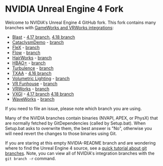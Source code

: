 NVIDIA Unreal Engine 4 Fork
===========================

Welcome to NVIDIA's Unreal Engine 4 GitHub fork.  This fork contains many branches with [GameWorks and VRWorks integrations](https://developer.nvidia.com/nvidia-gameworks-and-ue4):

* [Blast](https://developer.nvidia.com/blast) - [4.17 branch](https://github.com/NvPhysX/UnrealEngine/tree/Blast-4.17), [4.18 branch](https://github.com/NvPhysX/UnrealEngine/tree/Blast-4.18)
* [CataclysmDemo](https://developer.nvidia.com/cataclysm-flip-solver-gpu-particles) - [branch](https://github.com/NvPhysX/UnrealEngine/tree/CataclysmDemo-4.15)
* [FleX](https://developer.nvidia.com/flex) - [branch](https://github.com/NvPhysX/UnrealEngine/tree/FleX-4.17.1)
* [Flow](https://developer.nvidia.com/nvidia-flow) - [branch](https://github.com/NvPhysX/UnrealEngine/tree/NvFlow-4.17)
* [HairWorks](https://developer.nvidia.com/hairworks) - [branch](https://github.com/NvPhysX/UnrealEngine/tree/HairWorks)
* [HBAO+](http://www.geforce.com/hardware/technology/hbao-plus) - [branch](https://github.com/NvPhysX/UnrealEngine/tree/HBAO+)
* [Turbulence](https://developer.nvidia.com/turbulence) - [branch](https://github.com/NvPhysX/UnrealEngine/tree/Turbulence-4.13)
* [TXAA](https://www.geforce.com/hardware/technology/txaa) - [4.16 branch](https://github.com/NvPhysX/UnrealEngine/tree/TXAA3-4.16)
* [Volumetric Lighting](https://developer.nvidia.com/VolumetricLighting) - [branch](https://github.com/NvPhysX/UnrealEngine/tree/VolumetricLighting-4.16)
* [VR Funhouse](https://developer.nvidia.com/vr-funhouse-mod-kit) - [branch](https://github.com/NvPhysX/UnrealEngine/tree/VRFunhouse-4.11)
* [VRWorks](https://developer.nvidia.com/vrworks) - [branch](https://github.com/NvPhysX/UnrealEngine/tree/VRWorks-Graphics-4.15)
* [VXGI](https://developer.nvidia.com/vxgi) - [4.17 branch](https://github.com/NvPhysX/UnrealEngine/tree/VXGI-4.17) [4.18 branch](https://github.com/NvPhysX/UnrealEngine/tree/VXGI-4.18)
* [WaveWorks](https://developer.nvidia.com/waveworks) - [branch](https://github.com/NvPhysX/UnrealEngine/tree/WaveWorks)

If you need to file an issue, please note which branch you are using.

Many of the NVIDIA branches contain binaries (NVAPI, APEX, or PhysX) that are normally fetched by GitDependencies (called by Setup.bat).  When Setup.bat asks to overwrite them, the best answer is "No", otherwise you will need revert the changes to those binaries using Git.

If you are staring at this empty NVIDIA-README branch and are wondering where to find the Unreal Engine 4 source, see a [quick tutorial about git branches](https://www.atlassian.com/git/tutorials/using-branches).  Note, you can view all of NVIDIA's integration branches with the `git branch -r` command.

